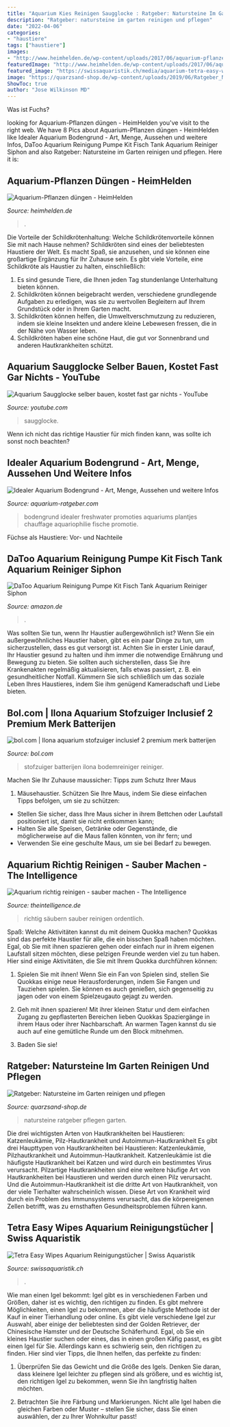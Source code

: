 ```yaml
---
title: "Aquarium Kies Reinigen Saugglocke : Ratgeber: Natursteine Im Garten Reinigen Und Pflegen"
description: "Ratgeber: natursteine im garten reinigen und pflegen"
date: "2022-04-06"
categories:
- "haustiere"
tags: ["haustiere"]
images:
- "http://www.heimhelden.de/wp-content/uploads/2017/06/aquarium-pflanzen-duengen-184103845.jpg"
featuredImage: "http://www.heimhelden.de/wp-content/uploads/2017/06/aquarium-pflanzen-duengen-184103845.jpg"
featured_image: "https://swissaquaristik.ch/media/aquarium-tetra-easy-wipes-10-stueck.jpg"
image: "https://quarzsand-shop.de/wp-content/uploads/2019/06/Ratgeber_Natursteine_reinigen_und_pflegen.jpg"
ShowToc: true
author: "Jose Wilkinson MD"
---
```



Was ist Fuchs?

	

		
looking for Aquarium-Pflanzen düngen - HeimHelden you've visit to the right web. We have 8 Pics about Aquarium-Pflanzen düngen - HeimHelden like Idealer Aquarium Bodengrund - Art, Menge, Aussehen und weitere Infos, DaToo Aquarium Reinigung Pumpe Kit Fisch Tank Aquarium Reiniger Siphon and also Ratgeber: Natursteine im Garten reinigen und pflegen. Here it is:
		
    
## Aquarium-Pflanzen Düngen - HeimHelden

<img loading=lazy src="http://www.heimhelden.de/wp-content/uploads/2017/06/aquarium-pflanzen-duengen-184103845.jpg" onerror="this.onerror=null;this.src='https://tse2.mm.bing.net/th?id=OIP.W2V9zxDz-0fTxpb1TjNrIgHaEw&amp;pid=15.1';" alt="Aquarium-Pflanzen düngen - HeimHelden">

_Source: heimhelden.de_

>. 

	

Die Vorteile der Schildkrötenhaltung: Welche Schildkrötenvorteile können Sie mit nach Hause nehmen?
Schildkröten sind eines der beliebtesten Haustiere der Welt. Es macht Spaß, sie anzusehen, und sie können eine großartige Ergänzung für Ihr Zuhause sein. Es gibt viele Vorteile, eine Schildkröte als Haustier zu halten, einschließlich:
1. Es sind gesunde Tiere, die Ihnen jeden Tag stundenlange Unterhaltung bieten können.
2. Schildkröten können beigebracht werden, verschiedene grundlegende Aufgaben zu erledigen, was sie zu wertvollen Begleitern auf Ihrem Grundstück oder in Ihrem Garten macht.
3. Schildkröten können helfen, die Umweltverschmutzung zu reduzieren, indem sie kleine Insekten und andere kleine Lebewesen fressen, die in der Nähe von Wasser leben.
4. Schildkröten haben eine schöne Haut, die gut vor Sonnenbrand und anderen Hautkrankheiten schützt.

    
## Aquarium Saugglocke Selber Bauen, Kostet Fast Gar Nichts - YouTube

<img loading=lazy src="https://i.ytimg.com/vi/wC3TXuboumg/maxresdefault.jpg" onerror="this.onerror=null;this.src='https://tse1.mm.bing.net/th?id=OIP.xOrrq-3eJEq-JVuhW99NWAHaEK&amp;pid=15.1';" alt="Aquarium Saugglocke selber bauen, kostet fast gar nichts - YouTube">

_Source: youtube.com_

>saugglocke. 

	

Wenn ich nicht das richtige Haustier für mich finden kann, was sollte ich sonst noch beachten?

    
## Idealer Aquarium Bodengrund - Art, Menge, Aussehen Und Weitere Infos

<img loading=lazy src="https://www.aquarium-ratgeber.com/wp-content/uploads/2021/05/idealer-bodengrund-1000x646.jpg" onerror="this.onerror=null;this.src='https://tse3.mm.bing.net/th?id=OIP.lRKEmKYzSJsgevnTae3aDAHaEy&amp;pid=15.1';" alt="Idealer Aquarium Bodengrund - Art, Menge, Aussehen und weitere Infos">

_Source: aquarium-ratgeber.com_

>bodengrund idealer freshwater promoties aquariums plantjes chauffage aquariophilie fische promotie. 

	

Füchse als Haustiere: Vor- und Nachteile

    
## DaToo Aquarium Reinigung Pumpe Kit Fisch Tank Aquarium Reiniger Siphon

<img loading=lazy src="https://images-na.ssl-images-amazon.com/images/I/51u4207AmjL._AC_SX569_.jpg" onerror="this.onerror=null;this.src='https://tse1.mm.bing.net/th?id=OIP.PiZKsmtgzYmiiOmSJA3FwAHaHN&amp;pid=15.1';" alt="DaToo Aquarium Reinigung Pumpe Kit Fisch Tank Aquarium Reiniger Siphon">

_Source: amazon.de_

>. 

	

Was sollten Sie tun, wenn Ihr Haustier außergewöhnlich ist?
Wenn Sie ein außergewöhnliches Haustier haben, gibt es ein paar Dinge zu tun, um sicherzustellen, dass es gut versorgt ist. Achten Sie in erster Linie darauf, Ihr Haustier gesund zu halten und ihm immer die notwendige Ernährung und Bewegung zu bieten. Sie sollten auch sicherstellen, dass Sie ihre Krankenakten regelmäßig aktualisieren, falls etwas passiert, z. B. ein gesundheitlicher Notfall. Kümmern Sie sich schließlich um das soziale Leben Ihres Haustieres, indem Sie ihm genügend Kameradschaft und Liebe bieten.

    
## Bol.com | Ilona Aquarium Stofzuiger Inclusief 2 Premium Merk Batterijen

<img loading=lazy src="https://media.s-bol.com/R1NYvRBP1L60/1155x1200.jpg" onerror="this.onerror=null;this.src='https://tse1.mm.bing.net/th?id=OIP.8Xr8y3XP740u3sum8xdaLgHaHs&amp;pid=15.1';" alt="bol.com | Ilona aquarium stofzuiger inclusief 2 premium merk batterijen">

_Source: bol.com_

>stofzuiger batterijen ilona bodemreiniger reiniger. 

	

Machen Sie Ihr Zuhause maussicher: Tipps zum Schutz Ihrer Maus
1. Mäusehaustier. Schützen Sie Ihre Maus, indem Sie diese einfachen Tipps befolgen, um sie zu schützen:
- Stellen Sie sicher, dass Ihre Maus sicher in ihrem Bettchen oder Laufstall positioniert ist, damit sie nicht entkommen kann;
- Halten Sie alle Speisen, Getränke oder Gegenstände, die möglicherweise auf die Maus fallen könnten, von ihr fern; und
- Verwenden Sie eine geschulte Maus, um sie bei Bedarf zu bewegen.

    
## Aquarium Richtig Reinigen - Sauber Machen - The Intelligence

<img loading=lazy src="https://www.theintelligence.de/wp-content/uploads/2015/09/Aquarium-richtig-säubern.jpg" onerror="this.onerror=null;this.src='https://tse1.mm.bing.net/th?id=OIP.9K2L6U2niocnlKCq3YWASwHaE7&amp;pid=15.1';" alt="Aquarium richtig reinigen - sauber machen - The Intelligence">

_Source: theintelligence.de_

>richtig säubern sauber reinigen ordentlich. 

	

Spaß: Welche Aktivitäten kannst du mit deinem Quokka machen?
Quokkas sind das perfekte Haustier für alle, die ein bisschen Spaß haben möchten. Egal, ob Sie mit ihnen spazieren gehen oder einfach nur in ihrem eigenen Laufstall sitzen möchten, diese pelzigen Freunde werden viel zu tun haben. Hier sind einige Aktivitäten, die Sie mit Ihrem Quokka durchführen können:
1. Spielen Sie mit ihnen! Wenn Sie ein Fan von Spielen sind, stellen Sie Quokkas einige neue Herausforderungen, indem Sie Fangen und Tauziehen spielen. Sie können es auch genießen, sich gegenseitig zu jagen oder von einem Spielzeugauto gejagt zu werden.

2. Geh mit ihnen spazieren! Mit ihrer kleinen Statur und dem einfachen Zugang zu gepflasterten Bereichen lieben Quokkas Spaziergänge in ihrem Haus oder ihrer Nachbarschaft. An warmen Tagen kannst du sie auch auf eine gemütliche Runde um den Block mitnehmen.

3. Baden Sie sie!

    
## Ratgeber: Natursteine Im Garten Reinigen Und Pflegen

<img loading=lazy src="https://quarzsand-shop.de/wp-content/uploads/2019/06/Ratgeber_Natursteine_reinigen_und_pflegen.jpg" onerror="this.onerror=null;this.src='https://tse2.mm.bing.net/th?id=OIP.Ftt0923i-EmiqK3SQMinXAHaD_&amp;pid=15.1';" alt="Ratgeber: Natursteine im Garten reinigen und pflegen">

_Source: quarzsand-shop.de_

>natursteine ratgeber pflegen garten. 

	

Die drei wichtigsten Arten von Hautkrankheiten bei Haustieren: Katzenleukämie, Pilz-Hautkrankheit und Autoimmun-Hautkrankheit
Es gibt drei Haupttypen von Hautkrankheiten bei Haustieren: Katzenleukämie, Pilzhautkrankheit und Autoimmun-Hautkrankheit. Katzenleukämie ist die häufigste Hautkrankheit bei Katzen und wird durch ein bestimmtes Virus verursacht. Pilzartige Hautkrankheiten sind eine weitere häufige Art von Hautkrankheiten bei Haustieren und werden durch einen Pilz verursacht. Und die Autoimmun-Hautkrankheit ist die dritte Art von Hautkrankheit, von der viele Tierhalter wahrscheinlich wissen. Diese Art von Krankheit wird durch ein Problem des Immunsystems verursacht, das die körpereigenen Zellen betrifft, was zu ernsthaften Gesundheitsproblemen führen kann.

    
## Tetra Easy Wipes Aquarium Reinigungstücher | Swiss Aquaristik

<img loading=lazy src="https://swissaquaristik.ch/media/aquarium-tetra-easy-wipes-10-stueck.jpg" onerror="this.onerror=null;this.src='https://tse2.mm.bing.net/th?id=OIP.y9jvhFZMLPPHJ1XAvbJQNQHaHa&amp;pid=15.1';" alt="Tetra Easy Wipes Aquarium Reinigungstücher | Swiss Aquaristik">

_Source: swissaquaristik.ch_

>. 

	

Wie man einen Igel bekommt: Igel gibt es in verschiedenen Farben und Größen, daher ist es wichtig, den richtigen zu finden. Es gibt mehrere Möglichkeiten, einen Igel zu bekommen, aber die häufigste Methode ist der Kauf in einer Tierhandlung oder online.
Es gibt viele verschiedene Igel zur Auswahl, aber einige der beliebtesten sind der Golden Retriever, der Chinesische Hamster und der Deutsche Schäferhund. Egal, ob Sie ein kleines Haustier suchen oder eines, das in einen großen Käfig passt, es gibt einen Igel für Sie. Allerdings kann es schwierig sein, den richtigen zu finden. Hier sind vier Tipps, die Ihnen helfen, das perfekte zu finden:
1. Überprüfen Sie das Gewicht und die Größe des Igels. Denken Sie daran, dass kleinere Igel leichter zu pflegen sind als größere, und es wichtig ist, den richtigen Igel zu bekommen, wenn Sie ihn langfristig halten möchten.

2. Betrachten Sie ihre Färbung und Markierungen. Nicht alle Igel haben die gleichen Farben oder Muster – stellen Sie sicher, dass Sie einen auswählen, der zu Ihrer Wohnkultur passt!

